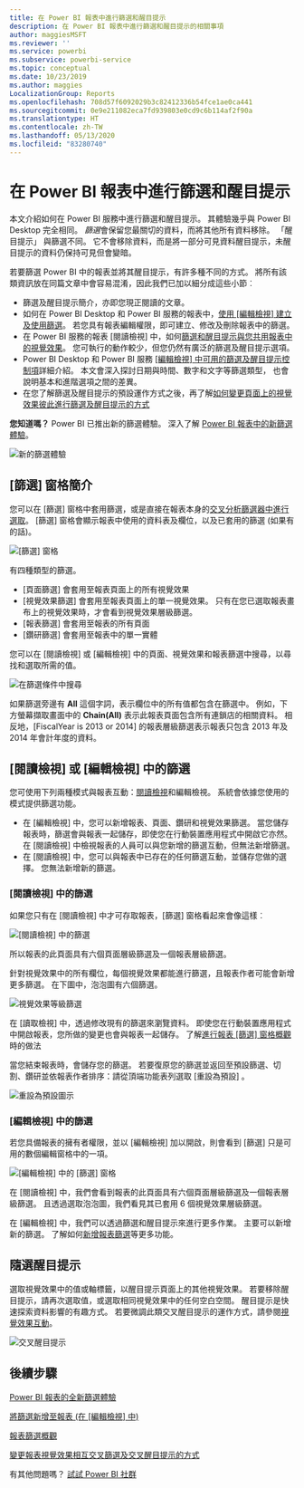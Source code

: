 ```yaml
---
title: 在 Power BI 報表中進行篩選和醒目提示
description: 在 Power BI 報表中進行篩選和醒目提示的相關事項
author: maggiesMSFT
ms.reviewer: ''
ms.service: powerbi
ms.subservice: powerbi-service
ms.topic: conceptual
ms.date: 10/23/2019
ms.author: maggies
LocalizationGroup: Reports
ms.openlocfilehash: 708d57f6092029b3c82412336b54fce1ae0ca441
ms.sourcegitcommit: 0e9e211082eca7fd939803e0cd9c6b114af2f90a
ms.translationtype: HT
ms.contentlocale: zh-TW
ms.lasthandoff: 05/13/2020
ms.locfileid: "83280740"
---
```

# <a name="filters-and-highlighting-in-power-bi-reports"></a>在 Power BI 報表中進行篩選和醒目提示
 本文介紹如何在 Power BI 服務中進行篩選和醒目提示。 其體驗幾乎與 Power BI Desktop 完全相同。 *篩選*會保留您最關切的資料，而將其他所有資料移除。 「醒目提示」  與篩選不同。 它不會移除資料，而是將一部分可見資料醒目提示，未醒目提示的資料仍保持可見但會變暗。

若要篩選 Power BI 中的報表並將其醒目提示，有許多種不同的方式。 將所有該類資訊放在同篇文章中會容易混淆，因此我們已加以細分成這些小節︰

* 篩選及醒目提示簡介，亦即您現正閱讀的文章。
* 如何在 Power BI Desktop 和 Power BI 服務的報表中，[使用 [編輯檢視] 建立及使用篩選](power-bi-report-add-filter.md)。 若您具有報表編輯權限，即可建立、修改及刪除報表中的篩選。
* 在 Power BI 服務的報表 [閱讀檢視] 中，如何[篩選和醒目提示與您共用報表中的視覺效果](../consumer/end-user-interactions.md)。 您可執行的動作較少，但您仍然有廣泛的篩選及醒目提示選項。  
* Power BI Desktop 和 Power BI 服務 [[編輯檢視] 中可用的篩選及醒目提示控制項](power-bi-report-add-filter.md)詳細介紹。 本文會深入探討日期與時間、數字和文字等篩選類型， 也會說明基本和進階選項之間的差異。
* 在您了解篩選及醒目提示的預設運作方式之後，再了解[如何變更頁面上的視覺效果彼此進行篩選及醒目提示的方式](service-reports-visual-interactions.md)

**您知道嗎？** Power BI 已推出新的篩選體驗。 深入了解 [Power BI 報表中的新篩選體驗](power-bi-report-filter.md)。

![新的篩選體驗](media/power-bi-reports-filters-and-highlighting/power-bi-filter-reading.png)


## <a name="intro-to-the-filters-pane"></a>[篩選] 窗格簡介

您可以在 [篩選]  窗格中套用篩選，或是直接在報表本身的[交叉分析篩選器中進行選取](../visuals/power-bi-visualization-slicers.md)。 [篩選] 窗格會顯示報表中使用的資料表及欄位，以及已套用的篩選 (如果有的話)。 

![[篩選] 窗格](media/power-bi-reports-filters-and-highlighting/power-bi-add-filter-reading-view.png)

有四種類型的篩選。

- [頁面篩選]  會套用至報表頁面上的所有視覺效果     
- [視覺效果篩選]  會套用至報表頁面上的單一視覺效果。 只有在您已選取報表畫布上的視覺效果時，才會看到視覺效果層級篩選。    
- [報表篩選]  會套用至報表的所有頁面    
- [鑽研篩選]  會套用至報表中的單一實體    

您可以在 [閱讀檢視] 或 [編輯檢視] 中的頁面、視覺效果和報表篩選中搜尋，以尋找和選取所需的值。 

![在篩選條件中搜尋](media/power-bi-reports-filters-and-highlighting/power-bi-search-filter.png)

如果篩選旁邊有 **All** 這個字詞，表示欄位中的所有值都包含在篩選中。  例如，下方螢幕擷取畫面中的 **Chain(All)** 表示此報表頁面包含所有連鎖店的相關資料。  相反地，[FiscalYear is 2013 or 2014]  的報表層級篩選表示報表只包含 2013 年及 2014 年會計年度的資料。

## <a name="filters-in-reading-or-editing-view"></a>[閱讀檢視] 或 [編輯檢視] 中的篩選
您可使用下列兩種模式與報表互動：[閱讀檢視](../consumer/end-user-reading-view.md)和編輯檢視。 系統會依據您使用的模式提供篩選功能。

* 在 [編輯檢視] 中，您可以新增報表、頁面、鑽研和視覺效果篩選。 當您儲存報表時，篩選會與報表一起儲存，即使您在行動裝置應用程式中開啟它亦然。 在 [閱讀檢視] 中檢視報表的人員可以與您新增的篩選互動，但無法新增篩選。
* 在 [閱讀檢視] 中，您可以與報表中已存在的任何篩選互動，並儲存您做的選擇。 您無法新增新的篩選。

### <a name="filters-in-reading-view"></a>[閱讀檢視] 中的篩選
如果您只有在 [閱讀檢視] 中才可存取報表，[篩選] 窗格看起來會像這樣︰

![[閱讀檢視] 中的篩選](media/power-bi-reports-filters-and-highlighting/power-bi-filter-reading-view.png)

所以報表的此頁面具有六個頁面層級篩選及一個報表層級篩選。

針對視覺效果中的所有欄位，每個視覺效果都能進行篩選，且報表作者可能會新增更多篩選。 在下圖中，泡泡圖有六個篩選。

![視覺效果等級篩選](media/power-bi-reports-filters-and-highlighting/power-bi-filter-visual-level.png)

在 [讀取檢視] 中，透過修改現有的篩選來瀏覽資料。 即使您在行動裝置應用程式中開啟報表，您所做的變更也會與報表一起儲存。 了解[進行報表 [篩選] 窗格概觀](../consumer/end-user-report-filter.md)時的做法

當您結束報表時，會儲存您的篩選。 若要復原您的篩選並返回至預設篩選、切割、鑽研並依報表作者排序：請從頂端功能表列選取 [重設為預設]  。

![重設為預設圖示](media/power-bi-reports-filters-and-highlighting/power-bi-reset-to-default.png)

### <a name="filters-in-editing-view"></a>[編輯檢視] 中的篩選
若您具備報表的擁有者權限，並以 [編輯檢視] 加以開啟，則會看到 [篩選]  只是可用的數個編輯窗格中的一項。

![[編輯檢視] 中的 [篩選] 窗格](media/power-bi-reports-filters-and-highlighting/power-bi-add-filter-editing-view.png)

在 [閱讀檢視] 中，我們會看到報表的此頁面具有六個頁面層級篩選及一個報表層級篩選。 且透過選取泡泡圖，我們看見其已套用 6 個視覺效果層級篩選。

在 [編輯檢視] 中，我們可以透過篩選和醒目提示來進行更多作業。 主要可以新增新的篩選。 了解如何[新增報表篩選](power-bi-report-add-filter.md)等更多功能。

## <a name="ad-hoc-highlighting"></a>隨選醒目提示
選取視覺效果中的值或軸標籤，以醒目提示頁面上的其他視覺效果。 若要移除醒目提示，請再次選取值，或選取相同視覺效果中的任何空白空間。 醒目提示是快速探索資料影響的有趣方式。 若要微調此類交叉醒目提示的運作方式，請參閱[視覺效果互動](service-reports-visual-interactions.md)。

![交叉醒目提示](media/power-bi-reports-filters-and-highlighting/power-bi-adhoc-filter.gif)


## <a name="next-steps"></a>後續步驟

[Power BI 報表的全新篩選體驗](power-bi-report-filter.md)

[將篩選新增至報表 (在 [編輯檢視] 中)](power-bi-report-add-filter.md)

[報表篩選概觀](../consumer/end-user-report-filter.md)

[變更報表視覺效果相互交叉篩選及交叉醒目提示的方式](../consumer/end-user-interactions.md)

有其他問題嗎？ [試試 Power BI 社群](https://community.powerbi.com/)
